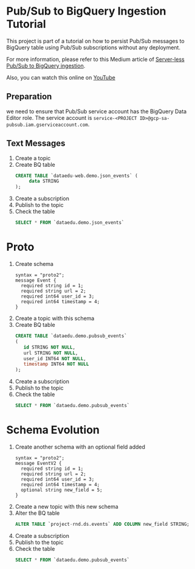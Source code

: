 # Pub/Sub to BigQuery Ingestion Tutorial

This project is part of a tutorial on how to persist Pub/Sub messages to BigQuery
table using Pub/Sub subscriptions without any deployment.

For more information, please refer to this Medium article of 
[Server-less Pub/Sub to BigQuery ingestion](https://medium.com/@iraj.hedayati/server-less-pub-sub-to-bigquery-ingestion-3088dd75feb9).

Also, you can watch this online on [YouTube](https://www.youtube.com/watch?v=Y7hCeXTQWwI)

## Preparation

we need to ensure that Pub/Sub service account has the BigQuery Data Editor role. 
The service account is `service-<PROJECT ID>@gcp-sa-pubsub.iam.gserviceaccount.com`.

## Text Messages

1. Create a topic
2. Create BQ table
   ```sql
   CREATE TABLE `dataedu-web.demo.json_events` (
        data STRING
   );
   ```
3. Create a subscription
4. Publish to the topic
5. Check the table
   ```sql
   SELECT * FROM `dataedu.demo.json_events`
   ```

# Proto
1. Create schema
    ```
    syntax = "proto2";
    message Event {
      required string id = 1;
      required string url = 2;
      required int64 user_id = 3;
      required int64 timestamp = 4;
    }
    ```
2. Create a topic with this schema
3. Create BQ table
    ```sql
    CREATE TABLE `dataedu.demo.pubsub_events` 
    ( 
       id STRING NOT NULL, 
       url STRING NOT NULL, 
       user_id INT64 NOT NULL, 
       timestamp INT64 NOT NULL
    );
    ```
4. Create a subscription
5. Publish to the topic
6. Check the table
    ```sql
    SELECT * FROM `dataedu.demo.pubsub_events`
    ```

# Schema Evolution
1. Create another schema with an optional field added
    ```
    syntax = "proto2";
    message EventV2 {
      required string id = 1;
      required string url = 2;
      required int64 user_id = 3;
      required int64 timestamp = 4;
      optional string new_field = 5;
    }
    ```
2. Create a new topic with this new schema
3. Alter the BQ table
    ```sql
    ALTER TABLE `project-rnd.ds.events` ADD COLUMN new_field STRING;
    ```
4. Create a subscription
5. Publish to the topic
6. Check the table
    ```sql
    SELECT * FROM `dataedu.demo.pubsub_events`
    ```
